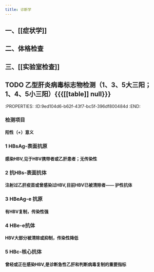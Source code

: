```yaml
---
title: 诊断学
---
```


## 一、[[症状学]]

## 二、体格检查

## 三、[[实验室检查]]

## 

## TODO 乙型肝炎病毒标志物检测（1、3、5大三阳；1、4、5小三阳）{{{[[table]] null}}}
:PROPERTIES:
:ID:9ed104d6-b62f-43f7-bc5f-396df800484d
:END:
### 检测项目
#### 阳性（+）意义

### 1 HBsAg-表面抗原
#### 感染HBV,见于HBV携带者或乙肝患者；无传染性

### 2 抗HBs-表面抗体
#### 注射过乙肝疫苗或曾感染过HBV,目前HBV已被清除者—— 护性抗体

### 3 HBeAg-e 抗原
#### 有HBV复制，传染性强

### 4 HBe-e抗体
#### HBV大部分被清除或抑制，传染性降低

### 5 HBc-核心抗体
#### 曾经或正在感染HBV,是诊断急性乙肝和判断病毒复制的重要指标
